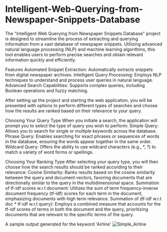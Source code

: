 # Intelligent-Web-Querying-from-Newspaper-Snippets-Database

The "Intelligent Web Querying from Newspaper Snippets Database" project is designed to streamline the process of extracting and querying information from a vast database of newspaper snippets. Utilizing advanced natural language processing (NLP) and machine learning algorithms, this tool enables users to perform precise searches and obtain relevant information quickly and efficiently.

Features
Automated Snippet Extraction: Automatically extracts snippets from digital newspaper archives.
Intelligent Query Processing: Employs NLP techniques to understand and process user queries in natural language.
Advanced Search Capabilities: Supports complex queries, including Boolean operations and fuzzy matching.


After setting up the project and starting the web application, you will be presented with options to perform different types of searches and choose how the results are ranked based on their relevance to your query.

Choosing Your Query Type
When you initiate a search, the application will prompt you to select the type of query you wish to perform:
Simple Query: Allows you to search for single or multiple keywords across the database.
Phrase Query: Enables searching for exact phrases or sequences of words in the database, ensuring the words appear together in the same order.
Wildcard Query: Offers the ability to use wildcard characters (e.g., *, ?) to match a variety of word forms or spellings.

Choosing Your Ranking Type
After selecting your query type, you will then choose how the search results should be ranked according to their relevance:
Cosine Similarity: Ranks results based on the cosine similarity between the query and document vectors, favoring documents that are directionally similar to the query in the multidimensional space.
Summation of tf-idf scores w.r.t document: Utilizes the sum of term frequency-inverse document frequency (tf-idf) scores for each term in the document, emphasizing documents with high term relevance.
Summation of (tf-idf w.r.t doc * tf-idf w.r.t query): Employs a combined measure that accounts for the tf-idf scores of terms in both the document and the query, prioritizing documents that are relevant to the specific terms of the query.

A sample output generated for the keyword 'Airline'
![Simple_Airline](https://github.com/N1thin24/Intelligent-Web-Querying-from-Newspaper-Snippets-Database/assets/107985125/bde15b4b-c901-4718-988d-7f7fd23a8cac)



